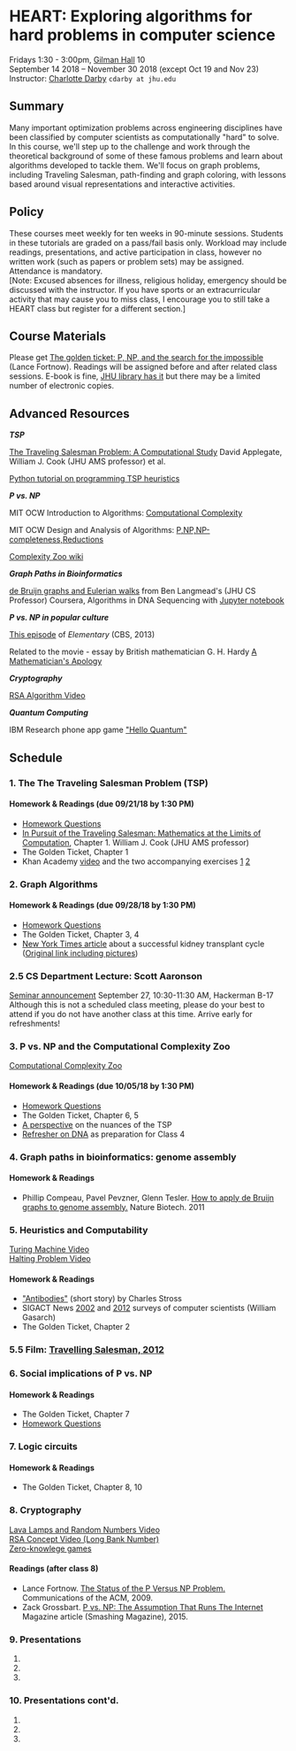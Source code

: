 # HEART: Exploring algorithms for hard problems in computer science
Fridays 1:30 - 3:00pm, [Gilman Hall](https://www.google.com/maps/place/Gilman+Hall/@39.3289406,-76.6238076,17z/data=!3m1!4b1!4m5!3m4!1s0x89c804df7a85e3d1:0x3607c0a82db4cd42!8m2!3d39.3289406!4d-76.6216189?hl=en) 10  
September 14 2018 – November 30 2018 (except Oct 19 and Nov 23)  Instructor: [Charlotte Darby](https://www.linkedin.com/in/charlottedarby/) `cdarby at jhu.edu` 

## Summary
Many important optimization problems across engineering disciplines have been classified by computer scientists as computationally "hard" to solve. In this course, we'll step up to the challenge and work through the theoretical background of some of these famous problems and learn about algorithms developed to tackle them. We'll focus on graph problems, including Traveling Salesman, path-finding and graph coloring, with lessons based around visual representations and interactive activities.  

## Policy
These courses meet weekly for ten weeks in 90-minute sessions. Students in these tutorials are graded on a pass/fail basis only. Workload may include readings, presentations, and active participation in class, however no written work (such as papers or problem sets) may be assigned. Attendance is mandatory.  
[Note: Excused absences for illness, religious holiday, emergency should be discussed with the instructor. If you have sports or an extracurricular activity that may cause you to miss class, I encourage you to still take a HEART class but register for a different section.]

## Course Materials
Please get [The golden ticket: P, NP, and the search for the impossible](https://www.barnesandnoble.com/w/the-golden-ticket-lance-fortnow/1113861209) (Lance Fortnow). Readings will be assigned before and after related class sessions. E-book is fine, [JHU library has it](https://catalyst.library.jhu.edu/catalog/bib_4476148) but there may be a limited number of electronic copies.  

## Advanced Resources

***TSP***

[The Traveling Salesman Problem:
A Computational Study](http://press.princeton.edu/chapters/s9531.pdf) David Applegate, William J. Cook (JHU AMS professor) et al.

[Python tutorial on programming TSP heuristics](http://nbviewer.jupyter.org/url/norvig.com/ipython/TSP.ipynb)

***P vs. NP***

MIT OCW Introduction to Algorithms: [Computational Complexity](https://www.youtube.com/watch?v=moPtwq_cVH8)  

MIT OCW Design and Analysis of Algorithms: [P,NP,NP-completeness,Reductions](https://www.youtube.com/watch?v=mr1FMrwi6Ew)  

[Complexity Zoo wiki](https://complexityzoo.uwaterloo.ca/Complexity_Zoo)

***Graph Paths in Bioinformatics***

[de Bruijn graphs and Eulerian walks](https://www.youtube.com/watch?v=TNYZZKrjCSk) 
from Ben Langmead's (JHU CS Professor) Coursera, Algorithms in DNA Sequencing with [Jupyter notebook](http://nbviewer.jupyter.org/github/BenLangmead/comp-genomics-class/blob/master/notebooks/CG_deBruijn.ipynb)  


***P vs. NP in popular culture***  

[This episode](http://www.imdb.com/title/tt3125780/) of *Elementary* (CBS, 2013)

Related to the movie - essay by British mathematician G. H. Hardy [A Mathematician's Apology](https://en.wikipedia.org/wiki/A_Mathematician%27s_Apology)  

***Cryptography***

[RSA Algorithm Video](https://youtu.be/wXB-V_Keiu8)

***Quantum Computing***  

IBM Research phone app game ["Hello Quantum"](https://helloquantum.mybluemix.net/)

## Schedule  
### 1. The The Traveling Salesman Problem (TSP)  

#### Homework & Readings (due 09/21/18 by 1:30 PM)
* [Homework Questions](assignments/week1hw.md)
* [In Pursuit of the Traveling Salesman:
Mathematics at the Limits of Computation](http://press.princeton.edu/chapters/s8451.pdf), Chapter 1. William J. Cook (JHU AMS professor)    
* The Golden Ticket, Chapter 1  
* Khan Academy [video](https://www.khanacademy.org/computing/computer-science/algorithms/intro-to-algorithms/v/what-are-algorithms) and the two accompanying exercises [1](https://www.khanacademy.org/computing/computer-science/algorithms/intro-to-algorithms/a/a-guessing-game) [2](https://www.khanacademy.org/computing/computer-science/algorithms/intro-to-algorithms/a/route-finding)


### 2. Graph Algorithms

#### Homework & Readings (due 09/28/18 by 1:30 PM)
* [Homework Questions](assignments/week2hw.md)
* The Golden Ticket, Chapter 3, 4  
* [New York Times article](materials/nyt_kidney.pdf) about a successful kidney transplant cycle ([Original link including pictures](http://www.nytimes.com/2012/02/19/health/lives-forever-linked-through-kidney-transplant-chain-124.html))  

### 2.5 CS Department Lecture: Scott Aaronson
[Seminar announcement](https://www.cs.jhu.edu/wp-content/uploads/sites/8/2018/07/Krashopoler-2018-flyer.jpg)
September 27, 10:30-11:30 AM, Hackerman B-17  
Although this is not a scheduled class meeting, please do your best to attend if you do not have another class at this time. Arrive early for refreshments! 

### 3. P vs. NP and the Computational Complexity Zoo

[Computational Complexity Zoo](https://www.youtube.com/watch?v=YX40hbAHx3s) 

#### Homework & Readings (due 10/05/18 by 1:30 PM)  
* [Homework Questions](assignments/week3hw.md)
* The Golden Ticket, Chapter 6, 5   
* [A perspective](https://www.ibm.com/developerworks/community/blogs/jfp/entry/no_the_tsp_isn_t_np_complete?lang=en) on the nuances of the TSP  
* [Refresher on DNA](https://youtu.be/s1j-DuYJFr0) as preparation for Class 4  

### 4. Graph paths in bioinformatics: genome assembly

#### Homework & Readings  
* Phillip Compeau, Pavel Pevzner, Glenn Tesler. [How to apply de Bruijn graphs to genome assembly.](https://www.researchgate.net/publication/51784417_How_to_apply_de_Bruijn_graphs_to_genome_assembly) Nature Biotech. 2011  

### 5. Heuristics and Computability    

[Turing Machine Video](https://youtu.be/dNRDvLACg5Q)  
[Halting Problem Video](https://youtu.be/macM_MtS_w4)

#### Homework & Readings
* ["Antibodies"](http://www.baen.com/Chapters/9781625791870/9781625791870___2.htm) (short story) by Charles Stross  
* SIGACT News [2002](http://www.cs.umd.edu/~gasarch/papers/poll.pdf) and [2012](https://www.cs.umd.edu/~gasarch/papers/poll2012.pdf) surveys of computer scientists (William Gasarch)  
* The Golden Ticket, Chapter 2

### 5.5 Film: [Travelling Salesman, 2012](http://www.imdb.com/title/tt1801123/)

### 6. Social implications of P vs. NP   

#### Homework & Readings  
 
* The Golden Ticket, Chapter 7
* [Homework Questions](assignments/week6hw.md) 
### 7. Logic circuits

#### Homework & Readings

* The Golden Ticket, Chapter 8, 10 

### 8. Cryptography  

[Lava Lamps and Random Numbers Video](https://youtu.be/1cUUfMeOijg)  
[RSA Concept Video (Long Bank Number)](https://youtu.be/M7kEpw1tn50)  
[Zero-knowlege games](http://www.rigb.org/christmaslectures08/html/activities/zero-knowledge-games.pdf) 

#### Readings (after class 8)

* Lance Fortnow. [The Status of the P Versus NP Problem.](https://cacm.acm.org/magazines/2009/9/38904-the-status-of-the-p-versus-np-problem/fulltext) Communications of the ACM, 2009. 
* Zack Grossbart. [P vs. NP: The Assumption That Runs The Internet](https://www.smashingmagazine.com/2015/11/p-vs-np-assumption-that-runs-internet/) Magazine article (Smashing Magazine), 2015.

### 9. Presentations 

1.  
2.  
3.  

### 10. Presentations cont'd.

1.  
2.  
3.  

